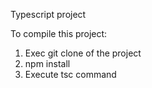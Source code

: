 Typescript project

To compile this project:
1. Exec git clone of the project
2. npm install
3. Execute tsc command